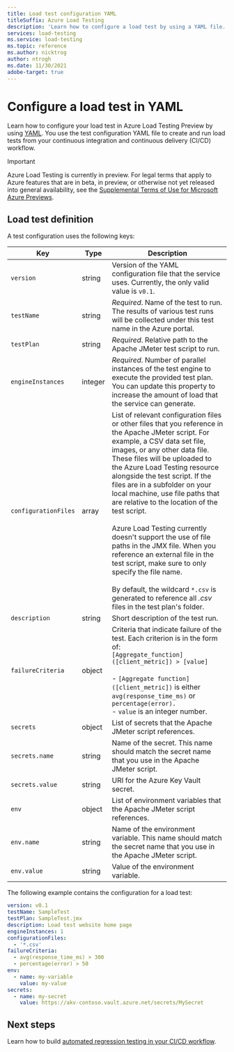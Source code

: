```yaml
---
title: Load test configuration YAML
titleSuffix: Azure Load Testing
description: 'Learn how to configure a load test by using a YAML file. The YAML configuration is used for setting up automated load testing in a CI/CD pipeline.'
services: load-testing
ms.service: load-testing
ms.topic: reference
ms.author: nicktrog
author: ntrogh
ms.date: 11/30/2021
adobe-target: true
---
```


# Configure a load test in YAML

Learn how to configure your load test in Azure Load Testing Preview by using [YAML](https://yaml.org/). You use the test configuration YAML file to create and run load tests from your continuous integration and continuous delivery (CI/CD) workflow.

> [!IMPORTANT]
> Azure Load Testing is currently in preview. For legal terms that apply to Azure features that are in beta, in preview, or otherwise not yet released into general availability, see the [Supplemental Terms of Use for Microsoft Azure Previews](https://azure.microsoft.com/support/legal/preview-supplemental-terms/).

## Load test definition

A test configuration uses the following keys:

| Key | Type | Description | 
| ----- | ----- | ----- | 
| `version` | string | Version of the YAML configuration file that the service uses. Currently, the only valid value is `v0.1`. |
| `testName` | string | *Required*. Name of the test to run. The results of various test runs will be collected under this test name in the Azure portal. |
| `testPlan` | string | *Required*. Relative path to the Apache JMeter test script to run. |
| `engineInstances` | integer | *Required*. Number of parallel instances of the test engine to execute the provided test plan. You can update this property to increase the amount of load that the service can generate. |
| `configurationFiles` | array | List of relevant configuration files or other files that you reference in the Apache JMeter script. For example, a CSV data set file, images, or any other data file. These files will be uploaded to the Azure Load Testing resource alongside the test script. If the files are in a subfolder on your local machine, use file paths that are relative to the location of the test script. <BR><BR>Azure Load Testing currently doesn't support the use of file paths in the JMX file. When you reference an external file in the test script, make sure to only specify the file name.<BR><BR>By default, the wildcard `*.csv` is generated to reference all *.csv* files in the test plan's folder. |
| `description` | string | Short description of the test run. |
| `failureCriteria` | object | Criteria that indicate failure of the test. Each criterion is in the form of:<BR>`[Aggregate_function] ([client_metric]) > [value]`<BR><BR>- `[Aggregate function] ([client_metric])` is either `avg(response_time_ms)` or `percentage(error).`<BR>- `value` is an integer number. |
| `secrets` | object | List of secrets that the Apache JMeter script references. |
| `secrets.name` | string | Name of the secret. This name should match the secret name that you use in the Apache JMeter script. |
| `secrets.value` | string | URI for the Azure Key Vault secret. |
| `env` | object | List of environment variables that the Apache JMeter script references. |
| `env.name` | string | Name of the environment variable. This name should match the secret name that you use in the Apache JMeter script. |
| `env.value` | string | Value of the environment variable. |

The following example contains the configuration for a load test:

```yaml
version: v0.1
testName: SampleTest
testPlan: SampleTest.jmx
description: Load test website home page
engineInstances: 1
configurationFiles:
  - '*.csv'
failureCriteria:
  - avg(response_time_ms) > 300
  - percentage(error) > 50
env:
  - name: my-variable
    value: my-value
secrets:
  - name: my-secret
    value: https://akv-contoso.vault.azure.net/secrets/MySecret
```

## Next steps

Learn how to build [automated regression testing in your CI/CD workflow](tutorial-cicd-azure-pipelines.md).
